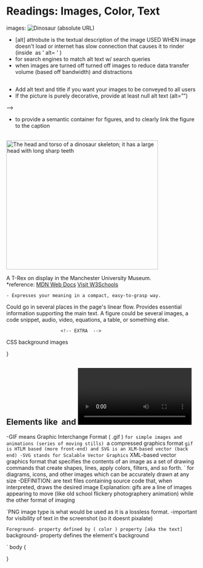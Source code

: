 # Readings: Images, Color, Text
images: 
  <img src="https://www.example.com/images/dinosaur.jpg" alt="Dinosaur" /> (absolute URL)

<!-- What is a real world use case for the alt attribute being used in a website? -->
- [alt] attrobute is the textual description of the image USED WHEN image doesn't load or internet has slow connection that causes it to rinder (inside <img > as ' alt= ' )
- for search engines to match alt text w/ search queries
- when images are turned off turned off images to reduce data transfer volume (based off bandwidth) and distractions

## <!-- How can you improve accessibility of images in an HTML document? -->
- Add alt text and title if you want your images to be conveyed to all users
- If the picture is purely decorative, provide at least null alt text (alt=””)

<!-- Provide an example of when the figure element would be useful in an HTML document.--> -->
- to provide a semantic container for figures, and to clearly link the figure to the caption 
## <figure>
  <img
    src="images/dinosaur.jpg"
    alt="The head and torso of a dinosaur skeleton;
            it has a large head with long sharp teeth"
    width="400"
    height="341" />

  <figcaption>
    A T-Rex on display in the Manchester University Museum.
  </figcaption>
</figure>
*reference: <a href=" https://developer.mozilla.org/en-US/docs/Learn/HTML/Multimedia_and_embedding/Images_in_HTML>">MDN Web Docs</a>
<a href="https://www.w3schools.com">Visit W3Schools</a>

<!-- Describe the difference between a gif image and an svg image, pretend you are explaining to an elder in your community. -->
    - Expresses your meaning in a compact, easy-to-grasp way.
Could go in several places in the page's linear flow.
Provides essential information supporting the main text.
A figure could be several images, a code snippet, audio, video, equations, a table, or something else.

                        <!-- EXTRA  --> 
CSS background images
<p  {
  background-img: url("images/dinasour.jpg"); 

}
## Elements like <img> and <video> are sometimes referred to as replaced elements. This is because the element's content and size are defined by an external resource (like an image or video file), not by the contents of the element itself. 

<!-- Describe the difference between a GIF image and an SVG image, pretend you are explaining to an elder in your community. -->
  -GIF means Graphic Interchange Format ( .gif )
      `for simple images and animations (series of moving stills)
      `a compressed graphics format
` gif is HTLM based (more front-end) and SVG is an XLM-based vector (back end)
  -SVG stands for Scalable Vector Graphics
      ` XML-based vector graphics format that specifies the contents of an image as a set of drawing commands that create shapes, lines, apply colors, filters, and so forth.
      ` for diagrams, icons, and other images which can be accurately drawn at any size
  -DEFINITION: are text files containing source code that, when interpreted, draws the desired image
  Explanation: gifs are a line of images appearing to move (like old school flickery photographery animation) while the other format of imaging 

<!-- What image type would you use to display a screenshot on your website and why? -->
`PNG image type is what would be used as it is a lossless format.
  -important for visibility of text in the screenshot (so it doesnt pixalate)

<!-- Describe the difference between foreground and background colors of an HTML element, pretend you are talking to someone with no technical knowledge. -->
`Foreground- property defined by ( color ) property [aka the text]
`background- property defines the element's background

<!-- Your friend asks you to give his colorless blog website a touch up. How would you use color to give his blog some character? -->
` body { 

}